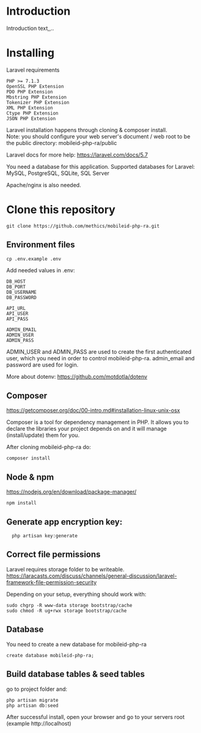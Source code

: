 # Introduction

Introduction text,,..


# Installing

Laravel requirements

    PHP >= 7.1.3
    OpenSSL PHP Extension
    PDO PHP Extension
    Mbstring PHP Extension
    Tokenizer PHP Extension
    XML PHP Extension
    Ctype PHP Extension
    JSON PHP Extension
    
Laravel installation happens through cloning & composer install.    
Note: you should configure your web server's document 
/ web root to be the public directory: mobileid-php-ra/public
    
Laravel docs for more help: https://laravel.com/docs/5.7

You need a database for this application. Supported databases for Laravel: MySQL, PostgreSQL, SQLite, SQL Server

Apache/nginx is also needed.
# Clone this repository

    git clone https://github.com/methics/mobileid-php-ra.git




## Environment files

    cp .env.example .env
    

Add needed values in .env:

    DB_HOST
    DB_PORT
    DB_USERNAME
    DB_PASSWORD
    
    API_URL
    API_USER
    API_PASS     
    
    ADMIN_EMAIL
    ADMIN_USER
    ADMIN_PASS


    
ADMIN_USER and ADMIN_PASS are used to create the first authenticated user, which you need
in order to control mobileid-php-ra. admin_email and password are used for login.

    
More about dotenv: https://github.com/motdotla/dotenv

## Composer

https://getcomposer.org/doc/00-intro.md#installation-linux-unix-osx

Composer is a tool for dependency management in PHP. 
It allows you to declare the libraries your project depends 
on and it will manage (install/update) them for you.

After cloning mobileid-php-ra do:
    
    composer install
    

## Node & npm
https://nodejs.org/en/download/package-manager/

    npm install
    



## Generate app encryption key:
  
      php artisan key:generate    

## Correct file permissions
Laravel requires storage folder to be writeable. 
https://laracasts.com/discuss/channels/general-discussion/laravel-framework-file-permission-security

Depending on your setup, everything should work with:

    sudo chgrp -R www-data storage bootstrap/cache
    sudo chmod -R ug+rwx storage bootstrap/cache

## Database
You need to create a new database for mobileid-php-ra

    create database mobileid-php-ra;

## Build database tables & seed tables
go to project folder and:

    php artisan migrate
    php artisan db:seed
    
    
After successful install, open your browser and go to your servers root (example http://localhost)
    